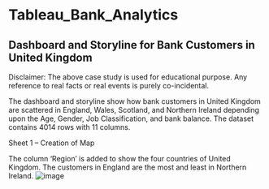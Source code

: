 # Tableau_Bank_Analytics



## Dashboard and Storyline for Bank Customers in United Kingdom

Disclaimer: The above case study is used for educational purpose. Any reference to real facts or real events is purely co-incidental.

The dashboard and storyline show how bank customers in United Kingdom are scattered in England, Wales, Scotland, and Northern Ireland depending upon the Age, Gender, Job Classification, and bank balance. The dataset contains 4014 rows with 11 columns.

Sheet 1 – Creation of Map

The column ‘Region’ is added to show the four countries of United Kingdom. The customers in England are the most and least in Northern Ireland.
![image](https://user-images.githubusercontent.com/69414362/221628601-0833cdd6-87d8-4e6b-a979-1f02099e40ef.png)


